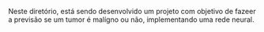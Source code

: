 Neste diretório, está sendo desenvolvido um projeto com objetivo de fazeer a previsão se um tumor é malígno ou não, implementando uma rede neural.
